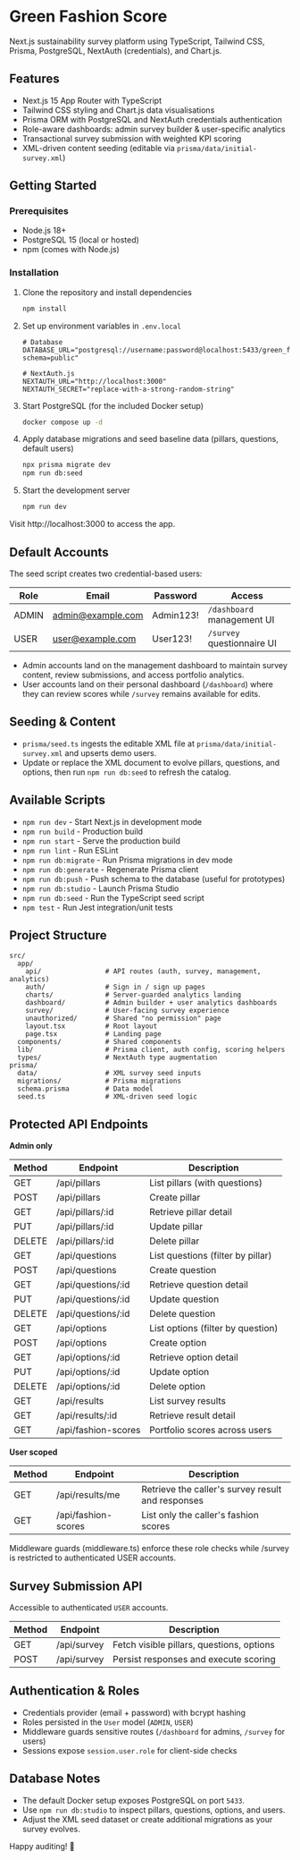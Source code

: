# Green Fashion Score

Next.js sustainability survey platform using TypeScript, Tailwind CSS, Prisma, PostgreSQL, NextAuth (credentials), and Chart.js.

## Features

- Next.js 15 App Router with TypeScript
- Tailwind CSS styling and Chart.js data visualisations
- Prisma ORM with PostgreSQL and NextAuth credentials authentication
- Role-aware dashboards: admin survey builder & user-specific analytics
- Transactional survey submission with weighted KPI scoring
- XML-driven content seeding (editable via `prisma/data/initial-survey.xml`)

## Getting Started


### Prerequisites

- Node.js 18+
- PostgreSQL 15 (local or hosted)
- npm (comes with Node.js)

### Installation

1. Clone the repository and install dependencies
   ```bash
   npm install
   ```

2. Set up environment variables in `.env.local`
   ```env
   # Database
   DATABASE_URL="postgresql://username:password@localhost:5433/green_fashion_score?schema=public"

   # NextAuth.js
   NEXTAUTH_URL="http://localhost:3000"
   NEXTAUTH_SECRET="replace-with-a-strong-random-string"
   ```

3. Start PostgreSQL (for the included Docker setup)
   ```bash
   docker compose up -d
   ```

4. Apply database migrations and seed baseline data (pillars, questions, default users)
   ```bash
   npx prisma migrate dev
   npm run db:seed
   ```

5. Start the development server
   ```bash
   npm run dev
   ```

Visit http://localhost:3000 to access the app.

## Default Accounts

The seed script creates two credential-based users:

| Role  | Email             | Password  | Access                     |
|-------|-------------------|-----------|----------------------------|
| ADMIN | admin@example.com | Admin123! | `/dashboard` management UI |
| USER  | user@example.com  | User123!  | `/survey` questionnaire UI |

- Admin accounts land on the management dashboard to maintain survey content, review submissions, and access portfolio analytics.
- User accounts land on their personal dashboard (`/dashboard`) where they can review scores while `/survey` remains available for edits.

## Seeding & Content

- `prisma/seed.ts` ingests the editable XML file at `prisma/data/initial-survey.xml` and upserts demo users.
- Update or replace the XML document to evolve pillars, questions, and options, then run `npm run db:seed` to refresh the catalog.

## Available Scripts

- `npm run dev` - Start Next.js in development mode
- `npm run build` - Production build
- `npm run start` - Serve the production build
- `npm run lint` - Run ESLint
- `npm run db:migrate` - Run Prisma migrations in dev mode
- `npm run db:generate` - Regenerate Prisma client
- `npm run db:push` - Push schema to the database (useful for prototypes)
- `npm run db:studio` - Launch Prisma Studio
- `npm run db:seed` - Run the TypeScript seed script
- `npm test` - Run Jest integration/unit tests

## Project Structure

```
src/
  app/
    api/                # API routes (auth, survey, management, analytics)
    auth/               # Sign in / sign up pages
    charts/             # Server-guarded analytics landing
    dashboard/          # Admin builder + user analytics dashboards
    survey/             # User-facing survey experience
    unauthorized/       # Shared "no permission" page
    layout.tsx          # Root layout
    page.tsx            # Landing page
  components/           # Shared components
  lib/                  # Prisma client, auth config, scoring helpers
  types/                # NextAuth type augmentation
prisma/
  data/                 # XML survey seed inputs
  migrations/           # Prisma migrations
  schema.prisma         # Data model
  seed.ts               # XML-driven seed logic
```



## Protected API Endpoints

**Admin only**

| Method | Endpoint | Description |
|--------|----------|-------------|
| GET    | /api/pillars | List pillars (with questions) |
| POST   | /api/pillars | Create pillar |
| GET    | /api/pillars/:id | Retrieve pillar detail |
| PUT    | /api/pillars/:id | Update pillar |
| DELETE | /api/pillars/:id | Delete pillar |
| GET    | /api/questions | List questions (filter by pillar) |
| POST   | /api/questions | Create question |
| GET    | /api/questions/:id | Retrieve question detail |
| PUT    | /api/questions/:id | Update question |
| DELETE | /api/questions/:id | Delete question |
| GET    | /api/options | List options (filter by question) |
| POST   | /api/options | Create option |
| GET    | /api/options/:id | Retrieve option detail |
| PUT    | /api/options/:id | Update option |
| DELETE | /api/options/:id | Delete option |
| GET    | /api/results | List survey results |
| GET    | /api/results/:id | Retrieve result detail |
| GET    | /api/fashion-scores | Portfolio scores across users |

**User scoped**

| Method | Endpoint        | Description |
|--------|-----------------|-------------|
| GET    | /api/results/me | Retrieve the caller's survey result and responses |
| GET    | /api/fashion-scores | List only the caller's fashion scores |

Middleware guards (middleware.ts) enforce these role checks while /survey is restricted to authenticated USER accounts.

## Survey Submission API

Accessible to authenticated `USER` accounts.

| Method | Endpoint     | Description                              |
|--------|--------------|------------------------------------------|
| GET    | /api/survey  | Fetch visible pillars, questions, options |
| POST   | /api/survey  | Persist responses and execute scoring     |

## Authentication & Roles

- Credentials provider (email + password) with bcrypt hashing
- Roles persisted in the `User` model (`ADMIN`, `USER`)
- Middleware guards sensitive routes (`/dashboard` for admins, `/survey` for users)
- Sessions expose `session.user.role` for client-side checks

## Database Notes

- The default Docker setup exposes PostgreSQL on port `5433`.
- Use `npm run db:studio` to inspect pillars, questions, options, and users.
- Adjust the XML seed dataset or create additional migrations as your survey evolves.

Happy auditing! :seedling:





